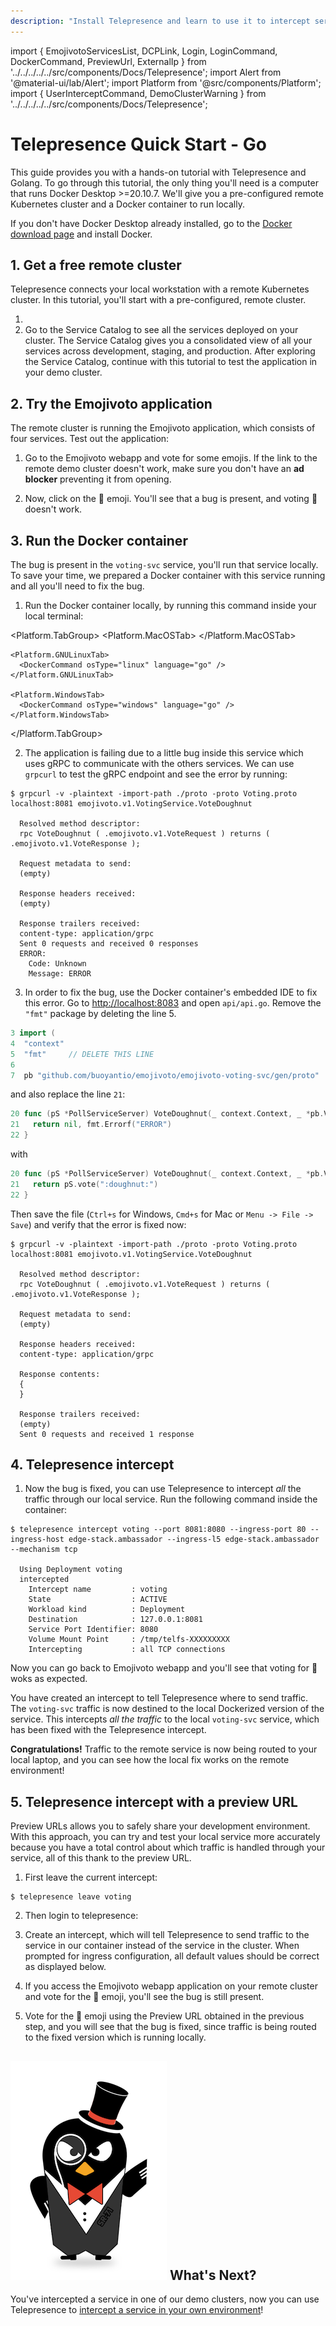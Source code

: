 ```yaml
---
description: "Install Telepresence and learn to use it to intercept services running in your Kubernetes cluster, speeding up local development and debugging."
---
```


import {
EmojivotoServicesList,
DCPLink,
Login,
LoginCommand,
DockerCommand,
PreviewUrl,
ExternalIp
} from '../../../../../src/components/Docs/Telepresence';
import Alert from '@material-ui/lab/Alert';
import Platform from '@src/components/Platform';
import { UserInterceptCommand, DemoClusterWarning } from '../../../../../src/components/Docs/Telepresence';


# Telepresence Quick Start - **Go**

This guide provides you with a hands-on tutorial with Telepresence and Golang. To go through this tutorial, the only thing you'll need is a computer that runs Docker Desktop >=20.10.7. We'll give you a pre-configured remote Kubernetes cluster and a Docker container to run locally.

If you don't have Docker Desktop already installed, go to the [Docker download page](https://www.docker.com/get-started) and install Docker.

## 1. Get a free remote cluster

Telepresence connects your local workstation with a remote Kubernetes cluster. In this tutorial, you'll start with a pre-configured, remote cluster.

1. <Login urlParams="docs_source=telepresence-quick-start&login_variant=free-cluster-activation" origin="telepresence-novice-go-quick-start" />
2. Go to the <DCPLink>Service Catalog</DCPLink> to see all the services deployed on your cluster.
   <EmojivotoServicesList/>
    The Service Catalog gives you a consolidated view of all your services across development, staging, and production. After exploring the Service Catalog, continue with this tutorial to test the application in your demo cluster.

<DemoClusterWarning />

<div className="docs-opaque-section">

## 2. Try the Emojivoto application

The remote cluster is running the Emojivoto application, which consists of four services.
Test out the application:

1. Go to the <ExternalIp>Emojivoto webapp</ExternalIp> and vote for some emojis.
   <Alert severity="info">
   If the link to the remote demo cluster doesn't work, make sure you don't have an <strong>ad blocker</strong> preventing it from opening.
   </Alert>

2. Now, click on the 🍩 emoji. You'll see that a bug is present, and voting 🍩 doesn't work.

## 3. Run the Docker container

The bug is present in the `voting-svc` service, you'll run that service locally. To save your time, we prepared a Docker container with this service running and all you'll need to fix the bug.

1. Run the Docker container locally, by running this command inside your local terminal:

  <Platform.TabGroup>
    <Platform.MacOSTab>
      <DockerCommand osType="macos" language="go" />
    </Platform.MacOSTab>

    <Platform.GNULinuxTab>
      <DockerCommand osType="linux" language="go" />
    </Platform.GNULinuxTab>

    <Platform.WindowsTab>
      <DockerCommand osType="windows" language="go" />
    </Platform.WindowsTab>
  </Platform.TabGroup>

2. The application is failing due to a little bug inside this service which uses gRPC to communicate with the others services. We can use `grpcurl` to test the gRPC endpoint and see the error by running:

  ```
  $ grpcurl -v -plaintext -import-path ./proto -proto Voting.proto localhost:8081 emojivoto.v1.VotingService.VoteDoughnut

    Resolved method descriptor:
    rpc VoteDoughnut ( .emojivoto.v1.VoteRequest ) returns ( .emojivoto.v1.VoteResponse );

    Request metadata to send:
    (empty)

    Response headers received:
    (empty)

    Response trailers received:
    content-type: application/grpc
    Sent 0 requests and received 0 responses
    ERROR:
      Code: Unknown
      Message: ERROR
  ```

3. In order to fix the bug, use the Docker container's embedded IDE to fix this error. Go to <a href="http://localhost:8083" target="_blank">http://localhost:8083</a> and open `api/api.go`. Remove the `"fmt"` package by deleting the line 5.

  ```go
  3 import (
  4  "context"
  5  "fmt"     // DELETE THIS LINE
  6
  7  pb "github.com/buoyantio/emojivoto/emojivoto-voting-svc/gen/proto"
  ```

  and also replace the line `21`:

  ```go
  20 func (pS *PollServiceServer) VoteDoughnut(_ context.Context, _ *pb.VoteRequest) (*pb.VoteResponse, error) {
  21   return nil, fmt.Errorf("ERROR")
  22 }
  ```
  with
  ```go
  20 func (pS *PollServiceServer) VoteDoughnut(_ context.Context, _ *pb.VoteRequest) (*pb.VoteResponse, error) {
  21   return pS.vote(":doughnut:")
  22 }
  ```
  Then save the file (`Ctrl+s` for Windows, `Cmd+s` for Mac or `Menu -> File -> Save`) and verify that the error is fixed now:

  ```
  $ grpcurl -v -plaintext -import-path ./proto -proto Voting.proto localhost:8081 emojivoto.v1.VotingService.VoteDoughnut

    Resolved method descriptor:
    rpc VoteDoughnut ( .emojivoto.v1.VoteRequest ) returns ( .emojivoto.v1.VoteResponse );

    Request metadata to send:
    (empty)

    Response headers received:
    content-type: application/grpc

    Response contents:
    {
    }

    Response trailers received:
    (empty)
    Sent 0 requests and received 1 response
  ```

## 4. Telepresence intercept

1. Now the bug is fixed, you can use Telepresence to intercept *all* the traffic through our local service.
Run the following command inside the container:

  ```
  $ telepresence intercept voting --port 8081:8080 --ingress-port 80 --ingress-host edge-stack.ambassador --ingress-l5 edge-stack.ambassador --mechanism tcp

    Using Deployment voting
    intercepted
      Intercept name         : voting
      State                  : ACTIVE
      Workload kind          : Deployment
      Destination            : 127.0.0.1:8081
      Service Port Identifier: 8080
      Volume Mount Point     : /tmp/telfs-XXXXXXXXX
      Intercepting           : all TCP connections
  ```
  Now you can go back to <ExternalIp>Emojivoto webapp</ExternalIp> and you'll see that voting for 🍩 woks as expected.

You have created an intercept to tell Telepresence where to send traffic. The `voting-svc` traffic is now destined to the local Dockerized version of the service. This intercepts *all the traffic* to the local `voting-svc` service, which has been fixed with the Telepresence intercept.

<Alert severity="success">
  <strong>Congratulations!</strong> Traffic to the remote service is now being routed to your local laptop, and you can see how the local fix works on the remote environment!
</Alert>

## 5. Telepresence intercept with a preview URL

Preview URLs allows you to safely share your development environment. With this approach, you can try and test your local service more accurately because you have a total control about which traffic is handled through your service, all of this thank to the preview URL. 

1. First leave the current intercept: 

  ```
  $ telepresence leave voting
  ```

2. Then login to telepresence: 

  <LoginCommand />

3. Create an intercept, which will tell Telepresence to send traffic to the service in our container instead of the service in the cluster. When prompted for ingress configuration, all default values should be correct as displayed below.

  <UserInterceptCommand language="go" />

4. If you access the <ExternalIp>Emojivoto webapp</ExternalIp> application on your remote cluster and vote for the 🍩 emoji, you'll see the bug is still present.

5. Vote for the 🍩 emoji using the <PreviewUrl language="go">Preview URL</PreviewUrl> obtained in the previous step, and you will see that the bug is fixed, since traffic is being routed to the fixed version which is running locally.

</div>

## <img class="os-logo" src="../images/logo.png"/> What's Next?

You've intercepted a service in one of our demo clusters, now you can use Telepresence to [intercept a service in your own environment](https://www.getambassador.io/docs/telepresence/latest/howtos/intercepts/)!

